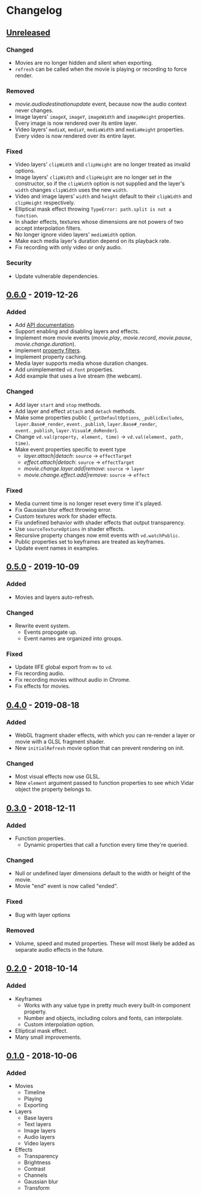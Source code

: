 # Changelog

## [Unreleased]
### Changed
- Movies are no longer hidden and silent when exporting.
- `refresh` can be called when the movie is playing or recording to force render.

### Removed
- *movie.audiodestinationupdate* event, because now the audio context never changes.
- Image layers' `imageX`, `imageY`, `imageWidth` and `imageHeight` properties. Every image is now rendered over its entire layer.
- Video layers' `mediaX`, `mediaY`, `mediaWidth` and `mediaHeight` properties. Every video is now rendered over its entire layer.

### Fixed
- Video layers' `clipWidth` and `clipHeight` are no longer treated as invalid options.
- Image layers' `clipWidth` and `clipHeight` are no longer set in the constructor, so if the `clipWidth` option is not supplied and the layer's `width` changes `clipWidth` uses the new `width`.
- Video and image layers' `width` and `height` default to their `clipWidth` and `clipHeight` respectively.
- Elliptical mask effect throwing `TypeError: path.split is not a function`.
- In shader effects, textures whose dimensions are not powers of two accept interpolation filters.
- No longer ignore video layers' `mediaWidth` option.
- Make each media layer's duration depend on its playback rate.
- Fix recording with only video or only audio.

### Security
- Update vulnerable dependencies.

## [0.6.0] - 2019-12-26
### Added
- Add [API documentation](https://clabe45.github.io/vidar/).
- Support enabling and disabling layers and effects.
- Implement more movie events (*movie.play*, *movie.record*, *movie.pause*, *movie.change.duration*).
- Implement [property filters](https://github.com/clabe45/vidar/wiki/Property-Filters).
- Implement property caching.
- Media layer supports media whose duration changes.
- Add unimplemented `vd.Font` properties.
- Add example that uses a live stream (the webcam).

### Changed
- Add layer `start` and `stop` methods.
- Add layer and effect `attach` and `detach` methods.
- Make some properties public (`_getDefaultOptions`, `_publicExcludes`, `layer.Base#_render`, `event._publish`, `layer.Base#_render`, `event._publish`, `layer.Visual#_doRender`).
- Change `vd.val(property, element, time)` &rarr; `vd.val(element, path, time)`.
- Make event properties specific to event type
  - *layer.attach|detach*: `source` &rarr; `effectTarget`
  - *effect.attach|detach*: `source` &rarr; `effectTarget`
  - *movie.change.layer.add|remove*: `source` &rarr; `layer`
  - *movie.change.effect.add|remove*: `source` &rarr; `effect`

### Fixed
- Media current time is no longer reset every time it's played.
- Fix Gaussian blur effect throwing error.
- Custom textures work for shader effects.
- Fix undefined behavior with shader effects that output transparency.
- Use `sourceTextureOptions` in shader effects.
- Recursive property changes now emit events with `vd.watchPublic`.
- Public properties set to keyframes are treated as keyframes.
- Update event names in examples.

## [0.5.0] - 2019-10-09
### Added
- Movies and layers auto-refresh.

### Changed
- Rewrite event system.
  - Events propogate up.
  - Event names are organized into groups.

### Fixed
- Update IIFE global export from `mv` to `vd`.
- Fix recording audio.
- Fix recording movies without audio in Chrome.
- Fix effects for movies.

## [0.4.0] - 2019-08-18
### Added
- WebGL fragment shader effects, with which you can re-render a layer or movie with a GLSL fragment shader.
- New `initialRefresh` movie option that can prevent rendering on init.

### Changed
- Most visual effects now use GLSL.
- New `element` argument passed to function properties to see which Vidar object the property belongs to.

## [0.3.0] - 2018-12-11
### Added
- Function properties.
  - Dynamic properties that call a function every time they're queried.

### Changed
- Null or undefined layer dimensions default to the width or height of the movie.
- Movie "end" event is now called "ended".

### Fixed
- Bug with layer options

### Removed
- Volume, speed and muted properties. These will most likely be added as separate audio effects in the future.

## [0.2.0] - 2018-10-14
### Added
- Keyframes
  - Works with any value type in pretty much every built-in component property.
  - Number and objects, including colors and fonts, can interpolate.
  - Custom interpolation option.
- Elliptical mask effect.
- Many small improvements.

## [0.1.0] - 2018-10-06
### Added
- Movies
  - Timeline
  - Playing
  - Exporting
- Layers
  - Base layers
  - Text layers
  - Image layers
  - Audio layers
  - Video layers
- Effects
  - Transparency
  - Brightness
  - Contrast
  - Channels
  - Gaussian blur
  - Transform

[Unreleased]: https://github.com/clabe45/vidar/compare/v0.6...HEAD
[0.6.0]: https://github.com/clabe45/vidar/compare/v0.5...v0.6
[0.5.0]: https://github.com/clabe45/vidar/compare/v0.4...v0.5
[0.4.0]: https://github.com/clabe45/vidar/compare/v0.3...v0.4
[0.3.0]: https://github.com/clabe45/vidar/compare/v0.2...v0.3
[0.2.0]: https://github.com/clabe45/vidar/compare/v0.1...v0.2
[0.1.0]: https://github.com/clabe45/vidar/releases/tag/v0.1
